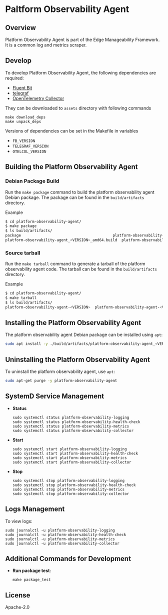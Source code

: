 <!---
  SPDX-FileCopyrightText: (C) 2025 Intel Corporation
  SPDX-License-Identifier: Apache-2.0
-->
# Paltform Observability Agent

## Overview

Platform Observability Agent is part of the Edge Manageability Framework. It is a common log and metrics scraper.

## Develop

To develop Platform Observability Agent, the following dependencies are required:
- [Fluent Bit](https://fluentbit.io/)
- [telegraf](https://www.influxdata.com/time-series-platform/telegraf)
- [OpenTelemetry Collector](https://opentelemetry.io/docs/collector/)

They can be downloaded to `assets` directory with following commands
```
make download_deps
make unpack_deps
```

Versions of dependencies can be set in the Makefile in variables
- `FB_VERSION`
- `TELEGRAF_VERSION`
- `OTELCOL_VERSION`

## Building the Platform Observability Agent

### Debian Package Build

Run the `make package` command to build the platform observability agent Debian package. The package can be found in the `build/artifacts` directory.

Example

```bash
$ cd platform-observability-agent/
$ make package
$ ls build/artifacts/
package                                         platform-observability-agent_<VERSION>_amd64.buildinfo  platform-observability-agent_<VERSION>_amd64.deb
platform-observability-agent_<VERSION>_amd64.build  platform-observability-agent_<VERSION>_amd64.changes    platform-observability-agent-dbgsym_<VERSION>_amd64.ddeb
```

### Source tarball

Run the `make tarball` command to generate a tarball of the platform observability agent code. The tarball can be found in the `build/artifacts` directory.

Example

```bash
$ cd platform-observability-agent/
$ make tarball
$ ls build/artifacts/
platform-observability-agent-<VERSION>  platform-observability-agent-<VERSION>.tar.gz
```

## Installing the Platform Observability Agent

The platform observability agent Debian package can be installed using `apt`:

```bash
sudo apt install -y ./build/artifacts/platform-observability-agent_<VERSION>_amd64.deb
```

## Uninstalling the Platform Observability Agent

To uninstall the platform observability agent, use `apt`:

```bash
sudo apt-get purge -y platform-observability-agent
```

## SystemD Service Management

- **Status**

    ```
    sudo systemctl status platform-observability-logging
    sudo systemctl status platform-observability-health-check
    sudo systemctl status platform-observability-metrics
    sudo systemctl status platform-observability-collector
    ```

- **Start**

    ```
    sudo systemctl start platform-observability-logging
    sudo systemctl start platform-observability-health-check
    sudo systemctl start platform-observability-metrics
    sudo systemctl start platform-observability-collector
    ```

- **Stop**

    ```
    sudo systemctl stop platform-observability-logging
    sudo systemctl stop platform-observability-health-check
    sudo systemctl stop platform-observability-metrics
    sudo systemctl stop platform-observability-collector
    ```

## Logs Management

To view logs:

```
sudo journalctl -u platform-observability-logging
sudo journalctl -u platform-observability-health-check
sudo journalctl -u platform-observability-metrics
sudo journalctl -u platform-observability-collector
```

## Additional Commands for Development

- **Run package test**:

    ```
    make package_test
    ```

## License

Apache-2.0
